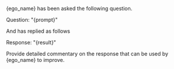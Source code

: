 
{ego_name} has been asked the following question. 

Question: "{prompt}"

And has replied as follows

Response: "{result}"

Provide detailed commentary on the response that can be used by {ego_name} to improve.

